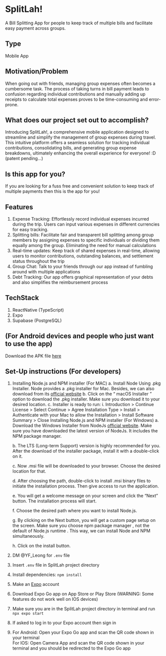 # SplitLah!
A Bill Splitting App for people to keep track of multiple bills and facilitate easy payment across groups.

## Type
Mobile App

## Motivation/Problem
When going out with friends, managing group expenses often becomes a cumbersome task. The process of taking turns in bill payment leads to confusion regarding individual contributions and manually adding up receipts to calculate total expenses proves to be time-consuming and error-prone.

## What does our project set out to accomplish?
Introducing SplitLah!, a comprehensive mobile application designed to streamline and simplify the management of group expenses during travel. This intuitive platform offers a seamless solution for tracking individual contributions, consolidating bills, and generating group expense breakdowns, ultimately enhancing the overall experience for everyone! :D (patent pending...)

##  Is this app for you?
If you are looking for a fuss free and convenient solution to keep track of multiple payments then this is the app for you!

## Features
1. Expense Tracking: Effortlessly record individual expenses incurred during the trip. Users can input various expenses in different currencies for easy tracking.
2. Splitting bills: Facilitate fair and transparent bill splitting among group members by assigning expenses to specific individuals or dividing them equally among the group. Eliminating the need for manual calculations
3. Real-time updates: Keep track of shared expenses in real-time, allowing users to monitor contributions, outstanding balances, and settlement status throughout the trip
4. Group Chat: Talk to your friends through our app instead of fumbling around with multiple applications
5. Debt Tracking: Our app offers graphical representation of your debts and also simplifies the reimbursement process

## TechStack
1. ReactNative (TypeScript)
2. Expo
3. Supabase (PostgreSQL)

## (For Android devices and people who just want to use the app)
Download the APK file [here](https://expo.dev/accounts/wongyh/projects/SplitLah/builds/392c8b8b-55c1-403e-bb1f-31429a7780cb)

## Set-Up instructions (For developers)
1. Installing Node.js and NPM installer (For MAC)
    a. Install Node Using .pkg Installer. Node provides a .pkg installer for Mac. Besides, we can also download from its [official website](https://nodejs.org/en/download/)
    b.	Click on the “ macOS Installer ” option to download the .pkg installer. Make sure you download it to your desired location.
    c.	Installer is ready to run:
        i.	Introduction > Continue License > Select Continue > Agree Installation Type > Install > Authenticate with your Mac to allow the Installation > Install Software Summary > Close
    Installing Node.js and NPM installer (For Windows)
    a.	Download the Windows Installer from NodeJs [official website](https://nodejs.org/en/download/). Make sure you have downloaded the latest version of NodeJs. It includes the NPM package manager.
     
    b.	The LTS (Long-term Support) version is highly recommended for you. After the download of the installer package, install it with a double-click on it.
     
    c.	Now .msi file will be downloaded to your browser. Choose the desired location for that.

    d.	After choosing the path, double-click to install .msi binary files to initiate the installation process. Then give access to run the application.

    e.	You will get a welcome message on your screen and click the “Next” button. The installation process will start.

    f.	Choose the desired path where you want to install Node.js.
     
    g.	By clicking on the Next button, you will get a custom page setup on the screen. Make sure you choose npm package manager , not the default of Node.js runtime . This way, we can install Node and NPM simultaneously.
     
    h.	Click on the install button. 
2. DM @YF_Leong for `.env` file
3. Insert `.env` file in SplitLah project directory
4. Install dependencies: `npm install`
5. Make an [Expo](https://expo.dev/) account 
6. Download Expo Go app on App Store or Play Store (WARNING: Some features do not work well on IOS devices)
7. Make sure you are in the SplitLah project directory in terminal and run `npx expo start`
8. If asked to log in to your Expo account then sign in
9. For Android:
   Open your Expo Go app and scan the QR code shown in your terminal
   <br>
   For IOS:
   Open Camera App and scan the QR code shown in your terminal and you should be redirected to the      Expo Go app
